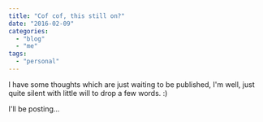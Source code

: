 ```yaml
---
title: "Cof cof, this still on?"
date: "2016-02-09"
categories: 
  - "blog"
  - "me"
tags: 
  - "personal"
---
```


I have some thoughts which are just waiting to be published, I'm well, just quite silent with little will to drop a few words. :)

I'll be posting...
